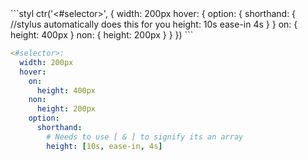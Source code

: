 <div data-size="375" class="syntax"></div>
```styl
ctr('<#selector>', {
  width: 200px
  hover: {
    option: {
      shorthand: {
        //stylus automatically does this for you
        height: 10s ease-in 4s
      }
    }
    on: {
      height: 400px
    }
    non: {
      height: 200px
    }
  }
})
```

```yaml
<#selector>:
  width: 200px
  hover:
    on:
      height: 400px
    non:
      height: 200px
    option:
      shorthand:
        # Needs to use [ & ] to signify its an array
        height: [10s, ease-in, 4s]
```
<div class="cf"></div>

